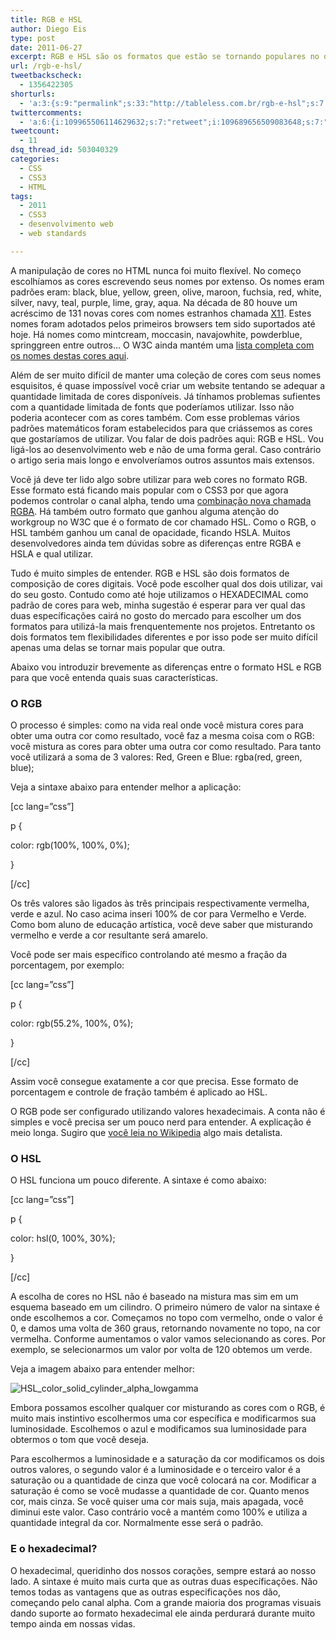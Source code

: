 ```yaml
---
title: RGB e HSL
author: Diego Eis
type: post
date: 2011-06-27
excerpt: RGB e HSL são os formatos que estão se tornando populares no desenvolvimento web. Entenda como cada um funciona e saiba quais suas vantagens.
url: /rgb-e-hsl/
tweetbackscheck:
  - 1356422305
shorturls:
  - 'a:3:{s:9:"permalink";s:33:"http://tableless.com.br/rgb-e-hsl";s:7:"tinyurl";s:26:"http://tinyurl.com/3tgl4pb";s:4:"isgd";s:19:"http://is.gd/mYuEkX";}'
twittercomments:
  - 'a:6:{i:109965506114629632;s:7:"retweet";i:109689656509083648;s:7:"retweet";i:109688123797143552;s:7:"retweet";i:109680690844545024;s:7:"retweet";i:149525146946904064;s:7:"retweet";i:148725116312879104;s:7:"retweet";}'
tweetcount:
  - 11
dsq_thread_id: 503040329
categories:
  - CSS
  - CSS3
  - HTML
tags:
  - 2011
  - CSS3
  - desenvolvimento web
  - web standards

---
```

A manipulação de cores no HTML nunca foi muito flexível. No começo escolhíamos as cores escrevendo seus nomes por extenso. Os nomes eram padrões eram: black, blue, yellow, green, olive, maroon, fuchsia, red, white, silver, navy, teal, purple, lime, gray, aqua. Na década de 80 houve um acréscimo de 131 novas cores com nomes estranhos chamada [X11][1]. Estes nomes foram adotados pelos primeiros browsers tem sido suportados até hoje. Há nomes como mintcream, moccasin, navajowhite, powderblue, springgreen entre outros&#8230; O W3C ainda mantém uma [lista completa com os nomes destas cores aqui][2].

Além de ser muito difícil de manter uma coleção de cores com seus nomes esquisitos, é quase impossível você criar um website tentando se adequar a quantidade limitada de cores disponíveis. Já tínhamos problemas sufientes com a quantidade limitada de fonts que poderíamos utilizar. Isso não poderia acontecer com as cores também. Com esse problemas vários padrões matemáticos foram estabelecidos para que criássemos as cores que gostaríamos de utilizar. Vou falar de dois padrões aqui: RGB e HSL. Vou ligá-los ao desenvolvimento web e não de uma forma geral. Caso contrário o artigo seria mais longo e envolveríamos outros assuntos mais extensos.

Você já deve ter lido algo sobre utilizar para web cores no formato RGB. Esse formato está ficando mais popular com o CSS3 por que agora podemos controlar o canal alpha, tendo uma [combinação nova chamada RGBA][3]. Há também outro formato que ganhou alguma atenção do workgroup no W3C que é o formato de cor chamado HSL. Como o RGB, o HSL também ganhou um canal de opacidade, ficando HSLA. Muitos desenvolvedores ainda tem dúvidas sobre as diferenças entre RGBA e HSLA e qual utilizar.

Tudo é muito simples de entender. RGB e HSL são dois formatos de composição de cores digitais. Você pode escolher qual dos dois utilizar, vai do seu gosto. Contudo como até hoje utilizamos o HEXADECIMAL como padrão de cores para web, minha sugestão é esperar para ver qual das duas específicações cairá no gosto do mercado para escolher um dos formatos para utilizá-la mais frenquentemente nos projetos. Entretanto os dois formatos tem flexibilidades diferentes e por isso pode ser muito difícil apenas uma delas se tornar mais popular que outra.

Abaixo vou introduzir brevemente as diferenças entre o formato HSL e RGB para que você entenda quais suas características.

### O RGB

O processo é simples: como na vida real onde você mistura cores para obter uma outra cor como resultado, você faz a mesma coisa com o RGB: você mistura as cores para obter uma outra cor como resultado. Para tanto você utilizará a soma de 3 valores: Red, Green e Blue: rgba(red, green, blue);

Veja a sintaxe abaixo para entender melhor a aplicação:

[cc lang=&#8221;css&#8221;]
  
p {
     
color: rgb(100%, 100%, 0%);
  
}
  
[/cc]

Os três valores são ligados às três principais respectivamente vermelha, verde e azul. No caso acima inseri 100% de cor para Vermelho e Verde. Como bom aluno de educação artística, você deve saber que misturando vermelho e verde a cor resultante será amarelo.

Você pode ser mais específico controlando até mesmo a fração da porcentagem, por exemplo: 

[cc lang=&#8221;css&#8221;]
  
p {
     
color: rgb(55.2%, 100%, 0%);
  
}
  
[/cc]

Assim você consegue exatamente a cor que precisa. Esse formato de porcentagem e controle de fração também é aplicado ao HSL.

O RGB pode ser configurado utilizando valores hexadecimais. A conta não é simples e você precisa ser um pouco nerd para entender. A explicação é meio longa. Sugiro que [você leia no Wikipedia][4] algo mais detalista.

### O HSL

O HSL funciona um pouco diferente. A sintaxe é como abaixo:

[cc lang=&#8221;css&#8221;]
  
p {
     
color: hsl(0, 100%, 30%);
  
}
  
[/cc]

A escolha de cores no HSL não é baseado na mistura mas sim em um esquema baseado em um cilindro. O primeiro número de valor na sintaxe é onde escolhemos a cor. Começamos no topo com vermelho, onde o valor é 0, e damos uma volta de 360 graus, retornando novamente no topo, na cor vermelha. Conforme aumentamos o valor vamos selecionando as cores. Por exemplo, se selecionarmos um valor por volta de 120 obtemos um verde. 

Veja a imagem abaixo para entender melhor:

![][5]

Embora possamos escolher qualquer cor misturando as cores com o RGB, é muito mais instintivo escolhermos uma cor específica e modificarmos sua luminosidade. Escolhemos o azul e modificamos sua luminosidade para obtermos o tom que você deseja.

Para escolhermos a luminosidade e a saturação da cor modificamos os dois outros valores, o segundo valor é a luminosidade e o terceiro valor é a saturação ou a quantidade de cinza que você colocará na cor. Modificar a saturação é como se você mudasse a quantidade de cor. Quanto menos cor, mais cinza. Se você quiser uma cor mais suja, mais apagada, você diminui este valor. Caso contrário você a mantém como 100% e utiliza a quantidade integral da cor. Normalmente esse será o padrão.

### E o hexadecimal?

O hexadecimal, queridinho dos nossos corações, sempre estará ao nosso lado. A sintaxe é muito mais curta que as outras duas específicações. Não temos todas as vantagens que as outras especificações nos dão, começando pelo canal alpha. Com a grande maioria dos programas visuais dando suporte ao formato hexadecimal ele ainda perdurará durante muito tempo ainda em nossas vidas.

 [1]: http://en.wikipedia.org/wiki/X11_color_names
 [2]: http://www.w3.org/TR/SVG/types.html#ColorKeywords
 [3]: http://tableless.com.br/css3-breve-introducao-a-rgba
 [4]: http://en.wikipedia.org/wiki/RGB_color_model
 [5]: http://tableless.com.br/uploads/2011/06/HSL_color_solid_cylinder_alpha_lowgamma.jpg "HSL_color_solid_cylinder_alpha_lowgamma"